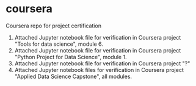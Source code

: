 # coursera
Coursera repo for project certification

1. Attached Jupyter notebook file for verification in Coursera project "Tools for data science", module 6.
2. Attached Jupyter notebook file for verification in Coursera project "Python Project for Data Science", module 1.
3. Attached Jupyter notebook file for verification in Coursera project "?"
4. Attached Jupyter notebook files for verification in Coursera project "Applied Data Science Capstone", all modules.

